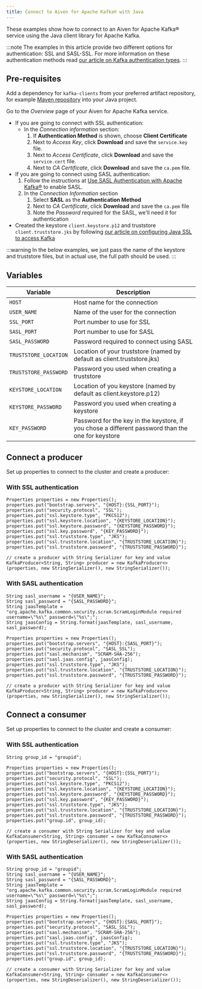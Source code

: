 ```yaml
---
title: Connect to Aiven for Apache Kafka® with Java
---
```


These examples show how to connect to an Aiven for Apache Kafka® service
using the Java client library for Apache Kafka.

:::note
The examples in this article provide two different options for
authentication: SSL and SASL-SSL. For more information on these
authentication methods read
[our article on Kafka authentication types](../concepts/auth-types).
:::

## Pre-requisites

Add a dependency for `kafka-clients` from your preferred artifact
repository, for example [Maven
repository](https://maven.apache.org/index.html) into your Java project.

Go to the *Overview* page of your Aiven for Apache Kafka service.

-   If you are going to connect with SSL authentication:
    -   In the *Connection information* section:
        1.  If **Authentication Method** is shown, choose **Client
            Certificate**
        2.  Next to *Access Key*, click **Download** and save the
            `service.key` file.
        3.  Next to *Access Certificate*, click **Download** and save
            the `service.cert` file.
        4.  Next to *CA Certificate*, click **Download** and save the
            `ca.pem` file.
-   If you are going to connect using SASL authentication:
    1.  Follow the instructions at [Use SASL Authentication with Apache
        Kafka®](https://docs.aiven.io/docs/products/kafka/howto/kafka-sasl-auth.html)
        to enable SASL.
    2.  In the *Connection Information* section
        1.  Select **SASL** as the **Authentication Method**
        2.  Next to *CA Certificate*, click **Download** and save the
            `ca.pem` file
        3.  Note the *Password* required for the SASL, we'll need it
            for authentication
-   Created the keystore `client.keystore.p12` and truststore
    `client.truststore.jks` by following
    [our article on configuring Java SSL to access Kafka](/docs/products/kafka/howto/keystore-truststore)

:::warning
In the below examples, we just pass the name of the keystore and
truststore files, but in actual use, the full path should be used.
:::

## Variables

 | Variable              | Description                                                                                       |
 | --------------------- | ------------------------------------------------------------------------------------------------- |
 | `HOST`                | Host name for the connection                                                                      |
 | `USER_NAME`           | Name of the user for the connection                                                               |
 | `SSL_PORT`            | Port number to use for SSL                                                                        |
 | `SASL_PORT`           | Port number to use for SASL                                                                       |
 | `SASL_PASSWORD`       | Password required to connect using SASL                                                           |
 | `TRUSTSTORE_LOCATION` | Location of your truststore (named by default as client.truststore.jks)                           |
 | `TRUSTSTORE_PASSWORD` | Password you used when creating a truststore                                                      |
 | `KEYSTORE_LOCATION`   | Location of you keystore (named by default as client.keystore.p12)                                |
 | `KEYSTORE_PASSWORD`   | Password you used when creating a keystore                                                        |
 | `KEY_PASSWORD`        | Password for the key in the keystore, if you chose a different password than the one for keystore |

## Connect a producer

Set up properties to connect to the cluster and create a producer:

### With SSL authentication

```
Properties properties = new Properties();
properties.put("bootstrap.servers", "{HOST}:{SSL_PORT}");
properties.put("security.protocol", "SSL");
properties.put("ssl.keystore.type", "PKCS12");
properties.put("ssl.keystore.location", "{KEYSTORE_LOCATION}");
properties.put("ssl.keystore.password", "{KEYSTORE_PASSWORD}");
properties.put("ssl.key.password", "{KEY_PASSWORD}");
properties.put("ssl.truststore.type", "JKS");
properties.put("ssl.truststore.location", "{TRUSTSTORE_LOCATION}");
properties.put("ssl.truststore.password", "{TRUSTSTORE_PASSWORD}");

// create a producer with String Serializer for key and value
KafkaProducer<String, String> producer = new KafkaProducer<>(properties, new StringSerializer(), new StringSerializer());
```

### With SASL authentication

```
String sasl_username = "{USER_NAME}";
String sasl_password = "{SASL_PASSWORD}";
String jaasTemplate = "org.apache.kafka.common.security.scram.ScramLoginModule required username=\"%s\" password=\"%s\";";
String jaasConfig = String.format(jaasTemplate, sasl_username, sasl_password);

Properties properties = new Properties();
properties.put("bootstrap.servers", "{HOST}:{SASL_PORT}");
properties.put("security.protocol", "SASL_SSL");
properties.put("sasl.mechanism", "SCRAM-SHA-256");
properties.put("sasl.jaas.config", jaasConfig);
properties.put("ssl.truststore.type", "JKS");
properties.put("ssl.truststore.location", "{TRUSTSTORE_LOCATION}");
properties.put("ssl.truststore.password", "{TRUSTSTORE_PASSWORD}");

// create a producer with String Serializer for key and value
KafkaProducer<String, String> producer = new KafkaProducer<>(properties, new StringSerializer(), new StringSerializer());
```

## Connect a consumer

Set up properties to connect to the cluster and create a consumer:

### With SSL authentication

```
String group_id = "groupid";

Properties properties = new Properties();
properties.put("bootstrap.servers", "{HOST}:{SSL_PORT}");
properties.put("security.protocol", "SSL");
properties.put("ssl.keystore.type", "PKCS12");
properties.put("ssl.keystore.location", "{KEYSTORE_LOCATION}");
properties.put("ssl.keystore.password", "{KEYSTORE_PASSWORD}");
properties.put("ssl.key.password", "{KEY_PASSWORD}");
properties.put("ssl.truststore.type", "JKS");
properties.put("ssl.truststore.location", "{TRUSTSTORE_LOCATION}");
properties.put("ssl.truststore.password", "{TRUSTSTORE_PASSWORD}");
properties.put("group.id", group_id);

// create a consumer with String Serializer for key and value
KafkaConsumer<String, String> consumer = new KafkaConsumer<>(properties, new StringDeserializer(), new StringDeserializer());
```

### With SASL authentication

```
String group_id = "groupid";
String sasl_username = "{USER_NAME}";
String sasl_password = "{SASL_PASSWORD}";
String jaasTemplate = "org.apache.kafka.common.security.scram.ScramLoginModule required username=\"%s\" password=\"%s\";";
String jaasConfig = String.format(jaasTemplate, sasl_username, sasl_password);

Properties properties = new Properties();
properties.put("bootstrap.servers", "{HOST}:{SASL_PORT}");
properties.put("security.protocol", "SASL_SSL");
properties.put("sasl.mechanism", "SCRAM-SHA-256");
properties.put("sasl.jaas.config", jaasConfig);
properties.put("ssl.truststore.type", "JKS");
properties.put("ssl.truststore.location", "{TRUSTSTORE_LOCATION}");
properties.put("ssl.truststore.password", "{TRUSTSTORE_PASSWORD}");
properties.put("group.id", group_id);

// create a consumer with String Serializer for key and value
KafkaConsumer<String, String> consumer = new KafkaConsumer<>(properties, new StringDeserializer(), new StringDeserializer());
```

